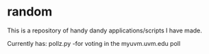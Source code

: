 # random
This is a repository of handy dandy applications/scripts I have made.

Currently has:
  pollz.py 
     -for voting in the myuvm.uvm.edu poll
     
